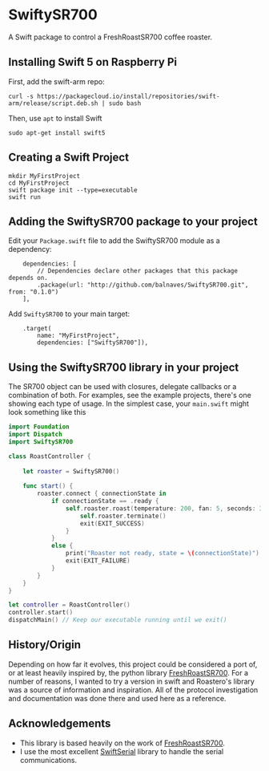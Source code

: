 # SwiftySR700
A Swift package to control a FreshRoastSR700 coffee roaster.

## Installing Swift 5 on Raspberry Pi
First, add the swift-arm repo:
```
curl -s https://packagecloud.io/install/repositories/swift-arm/release/script.deb.sh | sudo bash
```
Then, use `apt` to install Swift
```
sudo apt-get install swift5
```

## Creating a Swift Project
```
mkdir MyFirstProject
cd MyFirstProject
swift package init --type=executable
swift run
```

## Adding the SwiftySR700 package to your project
Edit your `Package.swift` file to add the SwiftySR700 module as a dependency:
```
    dependencies: [
        // Dependencies declare other packages that this package depends on.
        .package(url: "http://github.com/balnaves/SwiftySR700.git", from: "0.1.0")
    ],
```
Add `SwiftySR700` to your main target:
```
    .target(
        name: "MyFirstProject",
        dependencies: ["SwiftySR700"]),
```

## Using the SwiftySR700 library in your project
The SR700 object can be used with closures, delegate callbacks or a combination of both.
For examples, see the example projects, there's one showing each type of usage.
In the simplest case, your `main.swift` might look something like this
```swift
import Foundation
import Dispatch
import SwiftySR700

class RoastController {
    
    let roaster = SwiftySR700()
    
    func start() {
        roaster.connect { connectionState in
            if connectionState == .ready {
                self.roaster.roast(temperature: 200, fan: 5, seconds: 30) {
                    self.roaster.terminate()
                    exit(EXIT_SUCCESS)
                }
            }
            else {
                print("Roaster not ready, state = \(connectionState)")
                exit(EXIT_FAILURE)
            }
        }
    }
}

let controller = RoastController()
controller.start()
dispatchMain() // Keep our executable running until we exit()
```
## History/Origin
Depending on how far it evolves, this project could be considered a port of, or at least heavily inspired by, the python library [FreshRoastSR700](https://github.com/Roastero/freshroastsr700).
For a number of reasons, I wanted to try a version in swift and Roastero's library was a source of information and inspiration. All of the protocol investigation and documentation was done there and used here as a reference.

## Acknowledgements
* This library is based heavily on the work of [FreshRoastSR700](https://github.com/Roastero/freshroastsr700).
* I use the most excellent [SwiftSerial](https://github.com/yeokm1/SwiftSerial) library to handle the serial communications.
